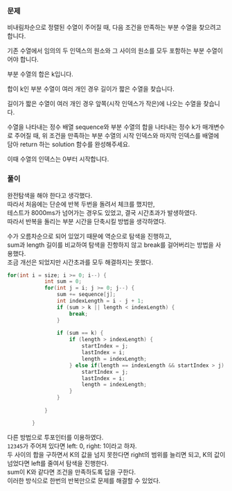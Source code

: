 ### 문제

비내림차순으로 정렬된 수열이 주어질 때, 다음 조건을 만족하는 부분 수열을 찾으려고 합니다.

기존 수열에서 임의의 두 인덱스의 원소와 그 사이의 원소를 모두 포함하는 부분 수열이어야 합니다.

부분 수열의 합은 k입니다.

합이 k인 부분 수열이 여러 개인 경우 길이가 짧은 수열을 찾습니다.

길이가 짧은 수열이 여러 개인 경우 앞쪽(시작 인덱스가 작은)에 나오는 수열을 찾습니다.

수열을 나타내는 정수 배열 sequence와 부분 수열의 합을 나타내는 정수 k가 매개변수로 주어질 때, 위 조건을 만족하는 부분 수열의 시작 인덱스와 마지막 인덱스를 배열에 담아 return 하는 solution 함수를 완성해주세요. 

이때 수열의 인덱스는 0부터 시작합니다.

### 풀이

완전탐색을 해야 한다고 생각했다.   
따라서 처음에는 단순에 반복 두번을 돌려서 체크를 했지만,   
테스트가 8000ms가 넘어가는 경우도 있었고, 결국 시간초과가 발생하였다.   
따라서 반복을 돌리는 부분 시간을 단축시킬 방법을 생각하였다.   

수가 오름차순으로 되어 있었기 때문에 역순으로 탐색을 진행하고,   
sum과 length 길이를 비교하여 탐색을 진항하지 않고 break를 걸어버리는 방법을 사용했다.   
조금 개선은 되었지만 시간초과를 모두 해결하지는 못했다.
```java
for(int i = size; i >= 0; i--) {
            int sum = 0;
            for(int j = i; j >= 0; j--) {
                sum += sequence[j];
                int indexLength = i - j + 1;
                if (sum > k || length < indexLength) {
                    break;
                }
                
                if (sum == k) {
                    if (length > indexLength) {
                        startIndex = j;
                        lastIndex = i;
                        length = indexLength;
                    } else if(length == indexLength && startIndex > j) {
                        startIndex = j;
                        lastIndex = i;
                        length = indexLength;
                    }
                }
                
            }

        }
```

다른 방법으로 투포인터를 이용하였다.   
`12345`가 주어져 있다면 left: 0, right: 1이라고 하자.   
두 사이의 합을 구하면서 K의 값을 넘지 못한다면 right의 범위를 늘리면 되고, K의 값이 넘었다면 left를 줄여서 탐색을 진행한다.   
sum이 K와 같다면 조건을 만족하도록 답을 구한다.   
이러한 방식으로 한번의 반복만으로 문제를 해결할 수 있었다.


